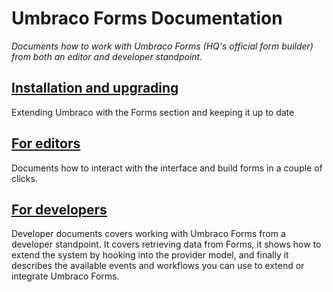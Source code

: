 # Umbraco Forms Documentation

_Documents how to work with Umbraco Forms (HQ's official form builder) from both an editor and developer standpoint._

## [Installation and upgrading](Installation/index.md)
Extending Umbraco with the Forms section and keeping it up to date

## [For editors](Editor/index.md)
Documents how to interact with the interface and build forms in a couple of clicks.

## [For developers](Developer/index.md)
Developer documents covers working with Umbraco Forms from a developer standpoint. It covers retrieving data from Forms, it shows how to extend the system by hooking into the provider model, and finally it describes the available events and workflows you can use to extend or integrate Umbraco Forms.
